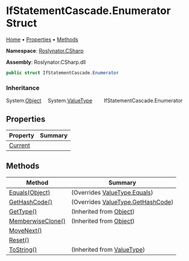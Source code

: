 <a name="_top"></a>

# IfStatementCascade\.Enumerator Struct

[Home](../../../../README.md#_top) &#x2022; [Properties](#properties) &#x2022; [Methods](#methods)

**Namespace**: [Roslynator.CSharp](../../README.md#_top)

**Assembly**: Roslynator\.CSharp\.dll

```csharp
public struct IfStatementCascade.Enumerator
```

### Inheritance

System\.[Object](https://docs.microsoft.com/en-us/dotnet/api/system.object)
&emsp;System\.[ValueType](https://docs.microsoft.com/en-us/dotnet/api/system.valuetype)
&emsp;&emsp;IfStatementCascade\.Enumerator

## Properties

| Property | Summary |
| -------- | ------- |
| [Current](Current/README.md#_top) | |

## Methods

| Method | Summary |
| ------ | ------- |
| [Equals(Object)](Equals/README.md#_top) |  \(Overrides [ValueType.Equals](https://docs.microsoft.com/en-us/dotnet/api/system.valuetype.equals)\) |
| [GetHashCode()](GetHashCode/README.md#_top) |  \(Overrides [ValueType.GetHashCode](https://docs.microsoft.com/en-us/dotnet/api/system.valuetype.gethashcode)\) |
| [GetType()](https://docs.microsoft.com/en-us/dotnet/api/system.object.gettype) |  \(Inherited from [Object](https://docs.microsoft.com/en-us/dotnet/api/system.object)\) |
| [MemberwiseClone()](https://docs.microsoft.com/en-us/dotnet/api/system.object.memberwiseclone) |  \(Inherited from [Object](https://docs.microsoft.com/en-us/dotnet/api/system.object)\) |
| [MoveNext()](MoveNext/README.md#_top) | |
| [Reset()](Reset/README.md#_top) | |
| [ToString()](https://docs.microsoft.com/en-us/dotnet/api/system.valuetype.tostring) |  \(Inherited from [ValueType](https://docs.microsoft.com/en-us/dotnet/api/system.valuetype)\) |


